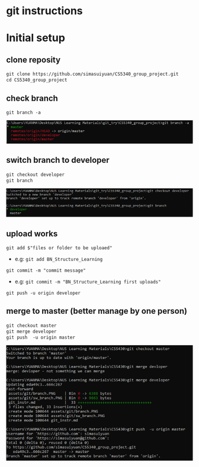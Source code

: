 # git instructions

# Initial setup

## clone reposity
```
git clone https://github.com/simasuiyuan/CS5340_group_project.git
cd CS5340_group_project
```
## check branch
```
git branch -a
```
![image info](./assets/git/branch.PNG)
## switch branch to developer
```
git checkout developer
git branch 
```
![image info](./assets/git/sw_branch.PNG)

## upload works
```
git add $"files or folder to be uploaed"
```
* e.g: ```git add BN_Structure_Learning```
```
git commit -m "commit message"
```
* e.g: ```git commit -m "BN_Structure_Learning first uploads"```
```
git push -u origin developer
```

## merge to master (better manage by one person)
```
git checkout master
git merge developer
git push  -u origin master
```
![image info](./assets/git/merge.PNG)